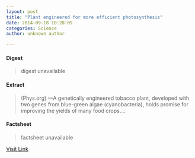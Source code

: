 ```yaml
---
layout: post
title: "Plant engineered for more efficient photosynthesis"
date: 2014-09-18 10:28:09
categories: Science
author: unknown author

---
```



#### Digest
>digest unavailable

#### Extract
>(Phys.org) —A genetically engineered tobacco plant, developed with two genes from blue-green algae (cyanobacteria), holds promise for improving the yields of many food crops....

#### Factsheet
>factsheet unavailable

[Visit Link](http://phys.org/news330240481.html)



